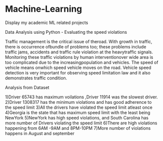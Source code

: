 # Machine-Learning
Display my academic ML related projects


Data Analysis using Python - Evaluating the speed violations

Traffic management is the critical issue of theroad. With growth in traffic, there is occurrence ofbundle of problems too; these problems include traffic jams, accidents and traffic rule violation at the heavytraffic signals. Monitoring these traffic violations by human interventionover wide area is too complicated due to the increasingpopulation and vehicles. The speed of vehicle means onwhich speed vehicle moves on the road. Vehicle speed detection is very important for observing speed limitation law and it also demonstrates traffic condition.

Analysis from Dataset

1)Driver 65743 has maximum voilations ,Driver 11914 was the slowest driver.
2)Driver 1308317 has the minimum violations and has good adherence to the speed limit
3)All the drivers have violated the speed limit atleast once
4)Georgia is the state that has maximum speed limit with the least being NewYork
5)NewYork has high speed violations, and South Carolina has more number of Drivers violating the speed limit
6)There are high violations happening from 6AM -9AM and 8PM-10PM
7)More number of violations happens in August and september





